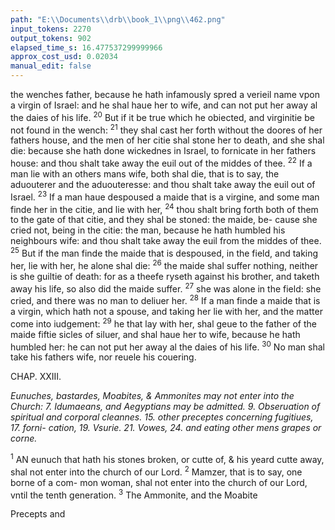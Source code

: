 ```yaml
---
path: "E:\\Documents\\drb\\book_1\\png\\462.png"
input_tokens: 2270
output_tokens: 902
elapsed_time_s: 16.477537299999966
approx_cost_usd: 0.02034
manual_edit: false
---
```

the wenches father, because he hath infamously spred a
verieil name vpon a virgin of Israel: and he shal haue her
to wife, and can not put her away al the daies of his life.
<sup>20</sup> But if it be true which he obiected, and virginitie be not
found in the wench: <sup>21</sup> they shal cast her forth without the
doores of her fathers house, and the men of her citie shal
stone her to death, and she shal die: because she hath done
wickednes in Israel, to fornicate in her fathers house: and
thou shalt take away the euil out of the middes of thee. <sup>22</sup> If
a man lie with an others mans wife, both shal die, that is to
say, the aduouterer and the aduouteresse: and thou shalt
take away the euil out of Israel. <sup>23</sup> If a man haue despoused
a maide that is a virgine, and some man finde her in the citie,
and lie with her, <sup>24</sup> thou shalt bring forth both of them to
the gate of that citie, and they shal be stoned: the maide, be-
cause she cried not, being in the citie: the man, because he
hath humbled his neighbours wife: and thou shalt take away
the euil from the middes of thee. <sup>25</sup> But if the man finde
the maide that is despoused, in the field, and taking her, lie
with her, he alone shal die: <sup>26</sup> the maide shal suffer nothing,
neither is she guiltie of death: for as a theefe ryseth against his
brother, and taketh away his life, so also did the maide suffer.
<sup>27</sup> she was alone in the field: she cried, and there was no man
to deliuer her. <sup>28</sup> If a man finde a maide that is a virgin, which
hath not a spouse, and taking her lie with her, and the matter
come into iudgement: <sup>29</sup> he that lay with her, shal geue to
the father of the maide fiftie sicles of siluer, and shal haue her
to wife, because he hath humbled her: he can not put her
away al the daies of his life. <sup>30</sup> No man shal take his fathers
wife, nor reuele his couering.

CHAP. XXIII.

*Eunuches, bastardes, Moabites, & Ammonites may not enter into the Church:
7. Idumaeans, and Aegyptians may be admitted. 9. Obseruation of spiritual
and corporal cleannes. 15. other preceptes concerning fugitiues, 17. forni-
cation, 19. Vsurie. 21. Vowes, 24. and eating other mens grapes or corne.*

<sup>1</sup> AN eunuch that hath his stones broken, or cutte of,
& his yeard cutte away, shal not enter into the church
of our Lord. <sup>2</sup> Mamzer, that is to say, one borne of a com-
mon woman, shal not enter into the church of our Lord,
vntil the tenth generation. <sup>3</sup> The Ammonite, and the
Moabite

<aside>Precepts and</aside>

[^1]: Such as are barre in good workes can not enter into Gods house. *Theod. q. 25. in Deut.*

[^2]: These nations not able to